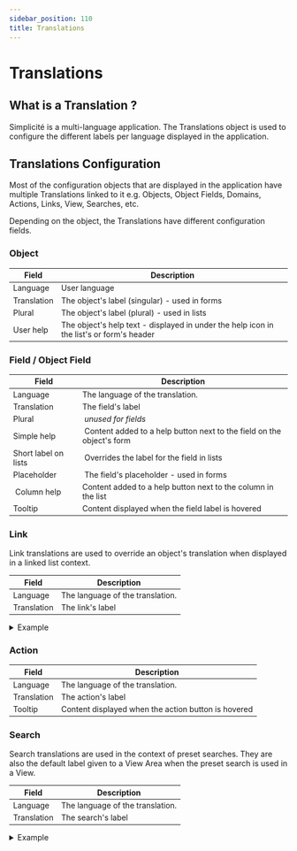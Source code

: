 ```yaml
---
sidebar_position: 110
title: Translations
---
```


# Translations

## What is a Translation ?

Simplicité is a multi-language application. The Translations object is used to configure the different labels per language displayed in the application.

## Translations Configuration

Most of the configuration objects that are displayed in the application have multiple Translations linked to it e.g. Objects, Object Fields, Domains, Actions, Links, View, Searches, etc.

Depending on the object, the Translations have different configuration fields.

### Object

| Field | Description |
| ----- | ----------- |
| Language | User language |
| Translation | The object's label (singular) - used in forms |
| Plural | The object's label (plural) - used in lists |
| User help | The object's help text - displayed in under the help icon in the list's or form's header |

### Field / Object Field

| Field | Description |
| ----- | ----------- |
| Language | The language of the translation. |
| Translation | The field's label |
| Plural | *unused for fields* |
| Simple help | Content added to a help button next to the field on the object's form |
| Short label on lists | Overrides the label for the field in lists |
| Placeholder | The field's placeholder - used in forms |
| Column help | Content added to a help button next to the column in the list |
| Tooltip | Content displayed when the field label is hovered |

### Link

Link translations are used to override an object's translation when displayed in a linked list context.

| Field | Description |
| ----- | ----------- |
| Language | The language of the translation. |
| Translation | The link's label |

<details>
    <summary>Example</summary>

    ![](img/translations/link-translation.png)
</details>

### Action

| Field | Description |
| ----- | ----------- |
| Language | The language of the translation. |
| Translation | The action's label |
| Tooltip | Content displayed when the action button is hovered |

### Search 

Search translations are used in the context of preset searches. 
They are also the default label given to a View Area when the preset search is used in a View.

| Field | Description |
| ----- | ----------- |
| Language | The language of the translation. |
| Translation | The search's label |

<details>
    <summary>Example</summary>

    ![](img/translations/search-translation.png)
</details>


